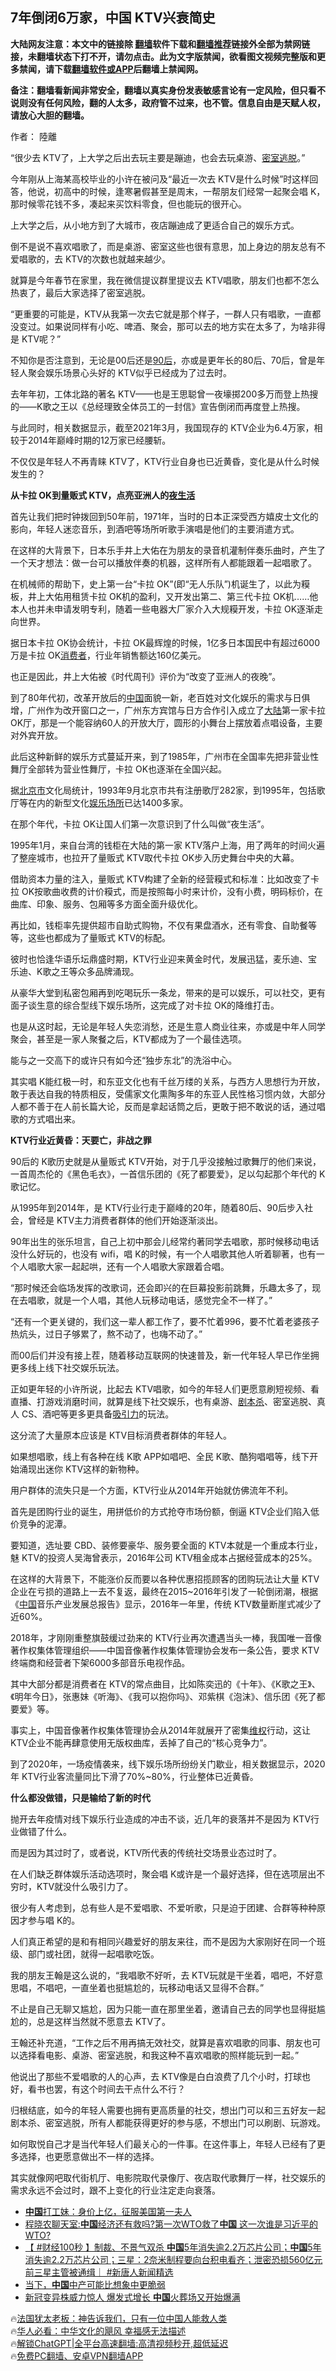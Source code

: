  <!-- 面包屑导航 --> <h2>7年倒闭6万家，中国 KTV兴衰简史</h2> <p class="notice"><b>大陆网友注意：本文中的链接除 <a href="https://github.com/bannedbook/fanqiang" >翻墙</a>软件下载和<a href="https://github.com/killgcd/justmysocks/blob/master/README.md">翻墙推荐</a>链接外全部为禁网链接，未翻墙状态下打不开，请勿点击。此为文字版禁闻，欲看图文视频完整版和更多禁闻，请下载<a href="https://github.com/bannedbook/fanqiang">翻墙软件或APP</a>后翻墙上禁闻网。</p><p>备注：翻墙看新闻非常安全，翻墙以真实身份发表敏感言论有一定风险，但只看不说则没有任何风险，翻的人太多，政府管不过来，也不管。信息自由是天赋人权，请放心大胆的翻墙。</b></p>  <div class="entry"> <p>作者： 陸離</p> <p>“很少去 KTV了，上大学之后出去玩主要是蹦迪，也会去玩桌游、<a href="https://www.bannedbook.org/bnews/tag/%E5%AF%86%E5%AE%A4%E9%80%83%E8%84%B1/" class="st_tag internal_tag" rel="tag" title="标签 密室逃脱 下的日志">密室逃脱</a>。”</p> <p>今年刚从上海某高校毕业的小许在被问及“最近一次去 KTV是什么时候”时这样回答，他说，初高中的时候，逢寒暑假甚至是周末，一帮朋友们经常一起聚会唱 K，那时候零花钱不多，凑起来买饮料零食，但也能玩的很开心。</p> <p>上大学之后，从小地方到了大城市，夜店蹦迪成了更适合自己的娱乐方式。</p> <p>倒不是说不喜欢唱歌了，而是桌游、密室这些也很有意思，加上身边的朋友总有不爱唱歌的，去 KTV的次数也就越来越少。</p> <p>就算是今年春节在家里，我在微信提议群里提议去 KTV唱歌，朋友们也都不怎么热衷了，最后大家选择了密室逃脱。</p> <p>“更重要的可能是，KTV从我第一次去它就是那个样子，一群人只有唱歌，一直都没变过。如果说同样有小吃、啤酒、聚会，那可以去的地方实在太多了，为啥非得是 KTV呢？”</p> <p>不知你是否注意到，无论是00后还是<a href="https://www.bannedbook.org/bnews/tag/90%e5%90%8e/" class="st_tag internal_tag" rel="tag" title="标签 90后 下的日志">90后</a>，亦或是更年长的80后、70后，曾是年轻人聚会娱乐场景心头好的 KTV似乎已经成为了过去时。</p> <p>去年年初，工体北路的著名 KTV——也是王思聪曾一夜壕掷200多万而登上热搜的——K歌之王以《总经理致全体员工的一封信》宣告倒闭而再度登上热搜。</p> <p>与此同时，相关数据显示，截至2021年3月，我国现存的 KTV企业为6.4万家，相较于2014年巅峰时期的12万家已经腰斩。</p> <p>不仅仅是年轻人不再青睐 KTV了，KTV行业自身也已近黄昏，变化是从什么时候发生的？</p> <p><strong>从卡拉 OK到量贩式 KTV，点亮亚洲人的<a href="https://www.bannedbook.org/bnews/tag/%E5%A4%9C%E7%94%9F%E6%B4%BB/" class="st_tag internal_tag" rel="tag" title="标签 夜生活 下的日志">夜生活</a></strong></p> <p>首先让我们把时钟拨回到50年前，1971年，当时的日本正深受西方嬉皮士文化的影向，年轻人迷恋音乐，到酒吧等场所听歌手演唱是他们的主要消遣方式。</p> <p>在这样的大背景下，日本乐手井上大佑在为朋友的录音机灌制伴奏乐曲时，产生了一个天才想法：做一台可以播放伴奏的机器，这样所有人都能跟着一起唱歌了。</p> <p>在机械师的帮助下，史上第一台“卡拉 OK”(即“无人乐队”)机诞生了，以此为糢板，井上大佑用租赁卡拉 OK机的盈利，又开发出第二、第三代卡拉 OK机……他本人也并未申请发明专利，随着一些电器大厂家介入大规糢开发，卡拉 OK逐渐走向世界。</p> <p>据日本卡拉 OK协会统计，卡拉 OK最辉煌的时候，1亿多日本国民中有超过6000万是卡拉 OK<a href="https://www.bannedbook.org/bnews/tag/%E6%B6%88%E8%B4%B9%E8%80%85/" class="st_tag internal_tag" rel="tag" title="标签 消费者 下的日志">消费者</a>，行业年销售额达160亿美元。</p> <p>也正是因此，井上大佑被《时代周刊》评价为“改变了亚洲人的夜晚”。</p> <p>到了80年代初，改革开放后的<span class='wp_keywordlink_affiliate'><a href="https://www.bannedbook.org/" title="中国" target="_blank">中国</a></span>面貌一新，老百姓对文化娱乐的需求与日俱增，广州作为改开窗口之一，广州东方宾馆与日方合作引入成立了<span class='wp_keywordlink_affiliate'><a href="https://www.bannedbook.org/" title="大陆" target="_blank">大陆</a></span>第一家卡拉 OK厅，那是一个能容纳60人的开放大厅，圆形的小舞台上摆放着点唱设备，主要对外宾开放。</p> <p>此后这种新鲜的娱乐方式蔓延开来，到了1985年，广州市在全国率先把非营业性舞厅全部转为营业性舞厅，卡拉 OK也逐渐在全国兴起。</p> <p>据<a href="https://www.bannedbook.org/bnews/tag/%E5%8C%97%E4%BA%AC%E5%B8%82/" class="st_tag internal_tag" rel="tag" title="标签 北京市 下的日志">北京市</a>文化局统计，1993年9月北京市共有注册歌厅282家，到1995年，包括歌厅等在内的新型文化<a href="https://www.bannedbook.org/bnews/tag/%E5%A8%B1%E4%B9%90%E5%9C%BA%E6%89%80/" class="st_tag internal_tag" rel="tag" title="标签 娱乐场所 下的日志">娱乐场所</a>已达1400多家。</p> <p>在那个年代，卡拉 OK让国人们第一次意识到了什么叫做“夜生活”。</p> <p>1995年1月，来自台湾的钱柜在大陆的第一家 KTV落户上海，用了两年的时间火遍了整座城市，也拉开了量贩式 KTV取代卡拉 OK步入历史舞台中央的大幕。</p> <p>借助资本力量的注入，量贩式 KTV构建了全新的经营糢式和标准：比如改变了卡拉 OK按歌曲收费的计价糢式，而是按照每小时来计价，没有小费，明码标价，在曲库、印象、服务、包厢等多方面全面升级优化。</p> <p>再比如，钱柜率先提供超市自助式购物，不仅有果盘酒水，还有零食、自助餐等等，这些也都成为了量贩式 KTV的标配。</p> <p>彼时也恰逢华语乐坛鼎盛时期，KTV行业迎来黄金时代，发展迅猛，麦乐迪、宝乐迪、K歌之王等众多品牌涌现。</p> <p>从豪华大堂到私密包厢再到吃喝玩乐一条龙，带来的是可以娱乐，可以社交，更有面子谈生意的综合型线下娱乐场所，这完成了对卡拉 OK的降维打击。</p> <p>也是从这时起，无论是年轻人失恋消愁，还是生意人商业往来，亦或是中年人同学聚会，甚至是一家人聚餐之后，KTV都成为了一个最佳选项。</p> <p>能与之一交高下的或许只有如今还“独步东北”的洗浴中心。</p> <p>其实唱 K能红极一时，和东亚文化也有千丝万缕的关系，与西方人思想行为开放，敢于表达自我的特质相反，受儒家文化熏陶多年的东亚人民性格习惯内敛，大部分人都不善于在人前长篇大论，反而是拿起话筒之后，更敢于把不敢说的话，通过唱歌的方式唱出来。</p> <p><strong>KTV行业近黄昏：天要亡，非战之罪</strong></p>  <p>90后的 K歌历史就是从量贩式 KTV开始，对于几乎没接触过歌舞厅的他们来说，一首周杰伦的《黑色毛衣》，一首信乐团的《死了都要爱》，足以勾起那个年代的 K歌记忆。</p> <p>从1995年到2014年，是 KTV行业行走于巅峰的20年，随着80后、90后步入社会，曾经是 KTV主力消费者群体的他们开始逐渐淡出。</p> <p>90年出生的张乐坦言，自己上初中那会儿经常约著同学去唱歌，那时候移动电话没什么好玩的，也没有 wifi，唱 K的时候，有一个人唱歌其他人听着聊著，也有一个人唱歌大家一起起哄，还有一个人唱歌大家跟着合唱。</p> <p>“那时候还会临场发挥的改歌词，还会即兴的在巨幕投影前跳舞，乐趣太多了，现在去唱歌，就是一个人唱，其他人玩移动电话，感觉完全不一样了。”</p> <p>“还有一个更关键的，我们这一辈人都工作了，要不忙着996，要不忙着老婆孩子热炕头，过日子够累了，熬不动了，也嗨不动了。”</p> <p>而00后们并没有接上茬，随着移动互联网的快速普及，新一代年轻人早已作坐拥更多线上线下社交娱乐玩法。</p> <p>正如更年轻的小许所说，比起去 KTV唱歌，如今的年轻人们更愿意刷短视频、看直播、打游戏消磨时间，就算是线下社交娱乐，也有桌游、<a href="https://www.bannedbook.org/bnews/tag/%e5%89%a7%e6%9c%ac%e6%9d%80/" class="st_tag internal_tag" rel="tag" title="标签 剧本杀 下的日志">剧本杀</a>、密室逃脱、真人 CS、酒吧等更多更具备<a href="https://www.bannedbook.org/bnews/tag/%e5%90%b8%e5%bc%95%e5%8a%9b/" class="st_tag internal_tag" rel="tag" title="标签 吸引力 下的日志">吸引力</a>的玩法。</p> <p>这分流了大量原本应该是 KTV目标消费者群体的年轻人。</p> <p>如果想唱歌，线上有各种在线 K歌 APP如唱吧、全民 K歌、酷狗唱唱等，线下开始涌现出迷你 KTV这样的新物种。</p> <p>用户群体的流失只是一个方面，KTV行业从2014年开始就仿佛流年不利。</p> <p>首先是团购行业的诞生，用拼低价的方式抢夺市场份额，倒逼 KTV企业们陷入低价竞争的泥潭。</p> <p>要知道，选址要 CBD、装修要豪华、服务要全面的 KTV本就是一个重成本行业，魅 KTV的投资人吴海曾表示，2016年公司 KTV租金成本占据经营成本的25%。</p> <p>在这样的大背景下，不能涨价反而要以各种优惠招揽顾客的团购玩法让大量 KTV企业在亏损的道路上一去不复返，最终在2015~2016年引发了一轮倒闭潮，根据《<a href="https://www.bannedbook.org/bnews/tag/%E4%B8%AD%E5%9B%BD/" class="st_tag internal_tag" rel="tag" title="标签 中国 下的日志">中国</a>音乐产业发展总报告》显示，2016年一年里，传统 KTV数量断崖式减少了近60%。</p> <p>2018年，才刚刚重整旗鼓缓过劲来的 KTV行业再次遭遇当头一棒，我国唯一音像著作权集体管理组织——中国音像著作权集体管理协会发布一条公告，要求 KTV终端商和经营者下架6000多部音乐电视作品。</p> <p>其中大部分都是消费者在 KTV的常点曲目，比如陈奕迅的《十年》、《K歌之王》、《明年今日》，张惠妹《听海》、《我可以抱你吗》、邓紫棋《泡沫》、信乐团《死了都要爱》等。</p>  <p>事实上，中国音像著作权集体管理协会从2014年就展开了密集<span class='wp_keywordlink_affiliate'><a href="https://www.bannedbook.org/bnews/weiquan/" title="维权" target="_blank">维权</a></span>行动，这让 KTV企业不能再肆意使用无版权曲库，丢掉了自己的“核心竞争力”。</p> <p>到了2020年，一场疫情袭来，线下娱乐场所纷纷关门歇业，相关数据显示，2020年 KTV行业客流量同比下滑了70%~80%，行业整体已近黄昏。</p> <p><strong>什么都没做错，只是输给了新的时代</strong></p> <p>抛开去年疫情对线下娱乐行业造成的冲击不谈，近几年的衰落并不是因为 KTV行业做错了什么。</p> <p>而是因为其过时了，或者说，KTV所代表的传统社交场景业态过时了。</p> <p>在人们缺乏群体娱乐活动选项时，聚会唱 K或许是一个最好选择，但在选项层出不穷时，KTV就没什么吸引力了。</p> <p>很少有人考虑到，总有些人是不爱唱歌、不爱听歌，只是迫于团建、合群等种种原因才参与唱 K的。</p> <p>人们真正希望的是和有相同兴趣爱好的朋友来往，而不是因为大家刚好在同一个班级、部门或社团，就得一起唱歌吃饭。</p> <p>我的朋友王翰是这么说的，“我唱歌不好听，去 KTV玩就是干坐着，唱吧，不好意思唱，不唱吧，一直坐着也挺尴尬的，玩移动电话又显得不合群。”</p> <p>不止是自己无聊又尴尬，因为只能一直在那里坐着，邀请自己去的同学也显得挺尴尬的，总是这样当然就不愿意去 KTV了。</p> <p>王翰还补充道，“工作之后不用再搞无效社交，就算是喜欢唱歌的同事、朋友也可以选择看电影、桌游、密室逃脱，和我这种不喜欢唱歌的照样能玩到一起。”</p> <p>他说出了那些不爱唱歌的人的心声，去 KTV像是白白浪费了几个小时，打球也好，看书也罢，有这个时间去干点什么不行？</p> <p>归根结底，如今的年轻人需要也拥有更高质量的社交，想出门可以和三五好友一起剧本杀、密室逃脱，所有人都能获得更好的参与感，不想出门可以刷剧、玩游戏。</p> <p>如何取悦自己才是当代年轻人们最关心的一件事。在这件事上，年轻人已经有了更多选择，也更愿意做出不一样的选择。</p> <p>其实就像网吧取代街机厅、电影院取代录像厅、夜店取代歌舞厅一样，社交娱乐的需求永远不会过时，跟不上变化的行业注定走向衰落。</p>  <!--<div id="taboola-mid-1"></div>--><ul class='op-related-articles' title='相关阅读'> <li><a href='https://www.bannedbook.org/bnews/cnnews/20231217/1975194.html' target='_blank'><b>中国</b>打工妹：身价上亿，征服美国第一夫人</a></li> <li><a href='https://www.bannedbook.org/bnews/sohnews/20231217/1975188.html' target='_blank'>程晓农聊天室:<b>中国</b>经济还有救吗?第一次WTO救了<b>中国</b> 这一次谁是习近平的WTO?</a></li> <li><a href='https://www.bannedbook.org/bnews/bannedvideo/20231217/1975180.html' target='_blank'>【 #财经100秒 】制裁、不景气双杀 <b>中国</b>5年消失逾2.2万芯片公司；<b>中国</b>5年消失逾2.2万芯片公司；三星：2奈米制程要向台积电看齐；泄密恐损560亿元 前三星主管被通缉｜ #新唐人新闻精选</a></li> <li><a href='https://www.bannedbook.org/bnews/topimagenews/20231217/1975177.html' target='_blank'>当下，<b>中国</b>中产可能比想象中更脆弱</a></li> <li><a href='https://www.bannedbook.org/bnews/baitai/20231217/1975176.html' target='_blank'>新冠变异株威力惊人 爆发式增长 <b>中国</b>火葬场又开始爆满</a></li> </ul> <p class="texttj"> 🔥<a href="https://www.bannedbook.org/bnews/ssgc/20230219/1850782.html" target="_blank">法国犹太老板：神告诉我们，只有一位中国人能救人类</a><br/> 🔥<a href="https://www.bannedbook.org/bnews/comments/20220220/1694796.html" target="_blank">华人必看：中华文化的飓风 幸福感无法描述</a><br/> 🔥<a href="https://github.com/bannedbook/fanqiang/wiki/V2ray%E6%9C%BA%E5%9C%BA" target="_blank">解锁ChatGPT|全平台高速翻墙:高清视频秒开,超低延迟</a><br/> 🔥<a href="https://github.com/bannedbook/fanqiang/wiki/%E7%A6%81%E9%97%BB%E7%BD%91%E5%AE%89%E5%8D%93%E7%BF%BB%E5%A2%99%E6%96%B0%E9%97%BBAPP" target="_blank">免费PC翻墙、安卓VPN翻墙APP</a><br/> </p><p class="src-info"> </p><a name='sharetosocial'></a> <div style="margin-bottom:5px;padding-bottom:5px;clear:both"> <div id="archive-pix-1" class="banner-ads"> <!-- AuctionX Display platform tag START --> <div id="27602x728x90x621x_ADSLOT1" clicktrack="%%CLICK_URL_ESC%%"></div>  <!-- AuctionX Display platform tag END --> </div> <div id="archive-pix-2" class="banner-ads"> <!-- AuctionX Display platform tag START --> <div id="27556x300x250x621x_ADSLOT1" clicktrack="%%CLICK_URL_ESC%%" style="margin:0 auto;text-align:center"></div>  <!-- AuctionX Display platform tag END --> </div> </div>  <div id="archive-pix-1" class="banner-ads"> <!-- AuctionX Display platform tag START --> <div id="27603x728x90x621x_ADSLOT1" clicktrack="%%CLICK_URL_ESC%%"></div>  <!-- AuctionX Display platform tag END --> </div> </div><!--END ENTRY--> 